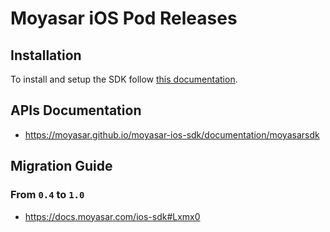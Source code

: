 # Moyasar iOS Pod Releases

## Installation

To install and setup the SDK follow [this documentation](https://docs.moyasar.com/ios-sdk).

## APIs Documentation

* <https://moyasar.github.io/moyasar-ios-sdk/documentation/moyasarsdk>

## Migration Guide

### From `0.4` to `1.0`

* <https://docs.moyasar.com/ios-sdk#Lxmx0>